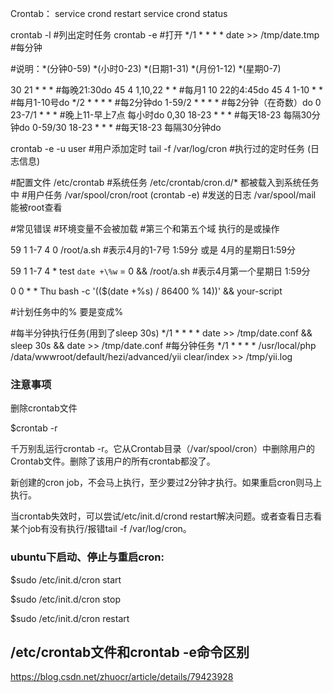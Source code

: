 Crontab：
service crond restart
service crond status

crontab -l #列出定时任务
crontab -e #打开
  */1 * * * * date >> /tmp/date.tmp #每分钟

  #说明：*(分钟0-59) *(小时0-23) *(日期1-31) *(月份1-12) *(星期0-7)

30   21    *      *    *     #每晚21:30do
45   4  1,10,22   *    *     #每月1 10 22的4:45do
45   4  1-10      *    *     #每月1-10号do
*/2  *     *      *    *     #每2分钟do
1-59/2 *   *      *    *     #每2分钟（在奇数）do
0  23-7/1  *      *    *     #晚上11-早上7点 每小时do
0,30 18-23 *      *    *     #每天18-23 每隔30分钟do
0-59/30 18-23 *   *    *     #每天18-23 每隔30分钟do

crontab -e -u user           #用户添加定时
tail -f /var/log/cron        #执行过的定时任务 (日志信息)

#配置文件 /etc/crontab
#系统任务 /etc/crontab/cron.d/* 都被载入到系统任务中
#用户任务 /var/spool/cron/root  (crontab -e)
#发送的日志 /var/spool/mail      能被root查看


#常见错误
#环境变量不会被加载
#第三个和第五个域 执行的是或操作

59 1 1-7 4 0 /root/a.sh  #表示4月的1-7号 1:59分 或是 4月的星期日1:59分

59 1 1-7 4 * test `date +\%w` = 0 && /root/a.sh #表示4月第一个星期日 1:59分

0 0 * * Thu bash -c '(($(date +\%s) / 86400 \% 14))' && your-script

#计划任务中的% 要是变成\%

#每半分钟执行任务(用到了sleep 30s)
*/1 * * * * date >> /tmp/date.conf && sleep 30s && date >> /tmp/date.conf
#每分钟任务
*/1 * * * * /usr/local/php  /data/wwwroot/default/hezi/advanced/yii clear/index >> /tmp/yii.log



### 注意事项

删除crontab文件

$crontab -r

千万别乱运行crontab -r。它从Crontab目录（/var/spool/cron）中删除用户的Crontab文件。删除了该用户的所有crontab都没了。


新创建的cron job，不会马上执行，至少要过2分钟才执行。如果重启cron则马上执行。


当crontab失效时，可以尝试/etc/init.d/crond restart解决问题。或者查看日志看某个job有没有执行/报错tail -f /var/log/cron。


### ubuntu下启动、停止与重启cron:

$sudo /etc/init.d/cron start

$sudo /etc/init.d/cron stop

$sudo /etc/init.d/cron restart


##  /etc/crontab文件和crontab -e命令区别

https://blog.csdn.net/zhuocr/article/details/79423928
